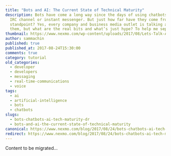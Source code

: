 ```yaml
---
title: "Bots and AI: The Current State of Technical Maturity"
description: Bots have come a long way since the days of using chatbots in your
  IRC channel or instant messenger. But just how far have they come from a tech
  standpoint? Yes, every company and business media outlet is talking about
  them, but what are the real bits and what’s just hype? To help me separate […]
thumbnail: https://www.nexmo.com/wp-content/uploads/2017/08/Lets-Talk-About-Bots-Clip1_800x300.jpg
author: sammachin
published: true
published_at: 2017-08-24T15:30:00
comments: true
category: tutorial
old_categories:
  - developer
  - developers
  - messaging
  - real-time-communications
  - voice
tags:
  - ai
  - artificial-intelligence
  - bots
  - chatbots
slugs:
  - bots-chatbots-ai-tech-maturity-dr
  - bots-and-ai-the-current-state-of-technical-maturity
canonical: https://www.nexmo.com/blog/2017/08/24/bots-chatbots-ai-tech-maturity-dr
redirect: https://www.nexmo.com/blog/2017/08/24/bots-chatbots-ai-tech-maturity-dr
---
```

Content to be migrated...
